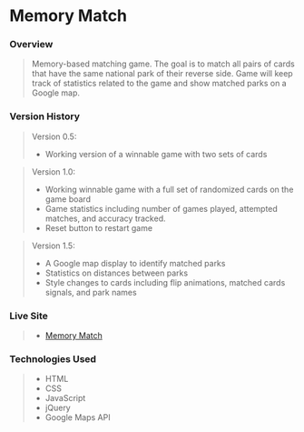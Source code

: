 # Memory Match

### Overview
> Memory-based matching game. The goal is to match all pairs of cards that have the same national park of their reverse side. Game will keep track of statistics related to the game and show matched parks on a Google map.

### Version History
> Version 0.5:
> - Working version of a winnable game with two sets of cards

> Version 1.0:
> - Working winnable game with a full set of randomized cards on the game board
> - Game statistics including number of games played, attempted matches, and accuracy tracked.
> - Reset button to restart game

> Version 1.5: 
> - A Google map display to identify matched parks
> - Statistics on distances between parks
> - Style changes to cards including flip animations, matched cards signals, and park names

### Live Site

> - <a href="http://dev.kylemarx86.com/memory_match/">Memory Match</a>

### Technologies Used

> - HTML
> - CSS
> - JavaScript
> - jQuery
> - Google Maps API